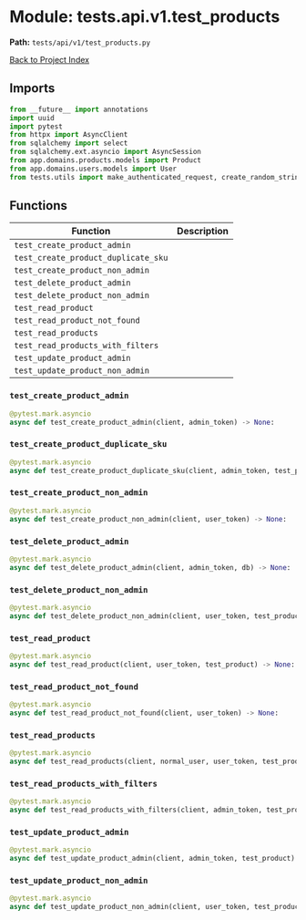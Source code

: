 # Module: tests.api.v1.test_products

**Path:** `tests/api/v1/test_products.py`

[Back to Project Index](../../../../index.md)

## Imports
```python
from __future__ import annotations
import uuid
import pytest
from httpx import AsyncClient
from sqlalchemy import select
from sqlalchemy.ext.asyncio import AsyncSession
from app.domains.products.models import Product
from app.domains.users.models import User
from tests.utils import make_authenticated_request, create_random_string
```

## Functions

| Function | Description |
| --- | --- |
| `test_create_product_admin` |  |
| `test_create_product_duplicate_sku` |  |
| `test_create_product_non_admin` |  |
| `test_delete_product_admin` |  |
| `test_delete_product_non_admin` |  |
| `test_read_product` |  |
| `test_read_product_not_found` |  |
| `test_read_products` |  |
| `test_read_products_with_filters` |  |
| `test_update_product_admin` |  |
| `test_update_product_non_admin` |  |

### `test_create_product_admin`
```python
@pytest.mark.asyncio
async def test_create_product_admin(client, admin_token) -> None:
```

### `test_create_product_duplicate_sku`
```python
@pytest.mark.asyncio
async def test_create_product_duplicate_sku(client, admin_token, test_product) -> None:
```

### `test_create_product_non_admin`
```python
@pytest.mark.asyncio
async def test_create_product_non_admin(client, user_token) -> None:
```

### `test_delete_product_admin`
```python
@pytest.mark.asyncio
async def test_delete_product_admin(client, admin_token, db) -> None:
```

### `test_delete_product_non_admin`
```python
@pytest.mark.asyncio
async def test_delete_product_non_admin(client, user_token, test_product) -> None:
```

### `test_read_product`
```python
@pytest.mark.asyncio
async def test_read_product(client, user_token, test_product) -> None:
```

### `test_read_product_not_found`
```python
@pytest.mark.asyncio
async def test_read_product_not_found(client, user_token) -> None:
```

### `test_read_products`
```python
@pytest.mark.asyncio
async def test_read_products(client, normal_user, user_token, test_product) -> None:
```

### `test_read_products_with_filters`
```python
@pytest.mark.asyncio
async def test_read_products_with_filters(client, admin_token, test_product) -> None:
```

### `test_update_product_admin`
```python
@pytest.mark.asyncio
async def test_update_product_admin(client, admin_token, test_product) -> None:
```

### `test_update_product_non_admin`
```python
@pytest.mark.asyncio
async def test_update_product_non_admin(client, user_token, test_product) -> None:
```
